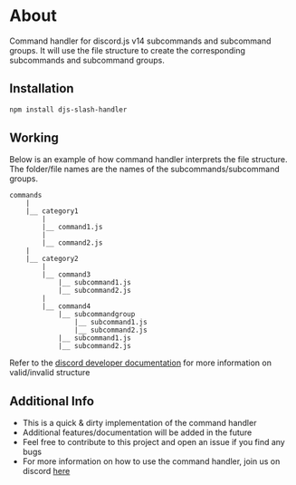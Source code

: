 # About

Command handler for discord.js v14 subcommands and subcommand groups.
It will use the file structure to create the corresponding subcommands and subcommand groups.

## Installation

```bash
npm install djs-slash-handler
```

## Working

Below is an example of how command handler interprets the file structure. The folder/file names are the names of the subcommands/subcommand groups.

```
commands
    |
    |__ category1
        |
        |__ command1.js
        |
        |__ command2.js
    |
    |__ category2
        |
        |__ command3
            |__ subcommand1.js
            |__ subcommand2.js
        |
        |__ command4
            |__ subcommandgroup
                |__ subcommand1.js
                |__ subcommand2.js
            |__ subcommand1.js
            |__ subcommand2.js
```

Refer to the [discord developer documentation](https://discord.com/developers/docs/interactions/application-commands#subcommands-and-subcommand-groups) for more information on valid/invalid structure

## Additional Info

-   This is a quick & dirty implementation of the command handler
-   Additional features/documentation will be added in the future
-   Feel free to contribute to this project and open an issue if you find any bugs
-   For more information on how to use the command handler, join us on discord [here](https://discord.gg/BZFH4RSf2u)
